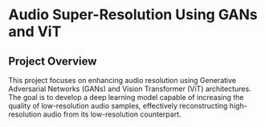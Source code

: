 # Audio Super-Resolution Using GANs and ViT
## Project Overview
This project focuses on enhancing audio resolution using Generative Adversarial Networks (GANs) and Vision Transformer (ViT) architectures. The goal is to develop a deep learning model capable of increasing the quality of low-resolution audio samples, effectively reconstructing high-resolution audio from its low-resolution counterpart.
